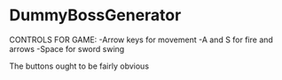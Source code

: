 # DummyBossGenerator

CONTROLS FOR GAME:
-Arrow keys for movement
-A and S for fire and arrows
-Space for sword swing

The buttons ought to be fairly obvious
